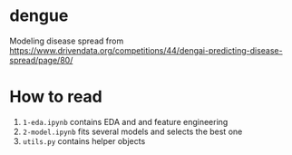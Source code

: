 # dengue
Modeling disease spread from https://www.drivendata.org/competitions/44/dengai-predicting-disease-spread/page/80/

# How to read
1. `1-eda.ipynb` contains EDA and and feature engineering
2. `2-model.ipynb` fits several models and selects the best one
3. `utils.py` contains helper objects
